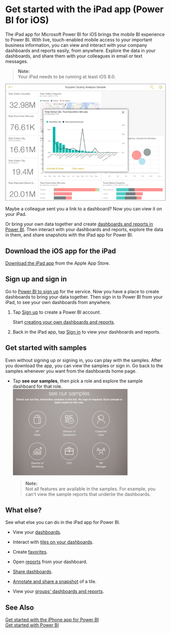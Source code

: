 ﻿<properties 
   pageTitle="Get started with the iPad app (Power BI for iOS)"
   description="Get started with the iPad app (Power BI for iOS)"
   services="powerbi" 
   documentationCenter="" 
   authors="jastru" 
   manager="mblythe" 
   editor=""
   tags=""/>
 
<tags
   ms.service="powerbi"
   ms.devlang="NA"
   ms.topic="article"
   ms.tgt_pltfrm="NA"
   ms.workload="powerbi"
   ms.date="10/15/2015"
   ms.author="jastru"/>

# Get started with the iPad app (Power BI for iOS)  

The iPad app for Microsoft Power BI for iOS brings the mobile BI experience to Power BI. With live, touch-enabled mobile access to your important business information, you can view and interact with your company dashboards and reports easily, from anywhere. Explore the data in your dashboards, and share them with your colleagues in email or text messages.  

>**Note:**  
>Your iPad needs to be running at least iOS 8.0.

![](media/powerbi-mobile-iphone-app-get-started/PBI_iPad_DashPopout.png)

Maybe a colleague sent you a link to a dashboard? Now you can view it on your iPad.

Or bring your own data together and create [dashboards and reports in Power BI](powerbi-service-get-started.md). Then interact with your dashboards and reports, explore the data in them, and share snapshots with the iPad app for Power BI.

## Download the iOS app for the iPad  
[Download the iPad app](http://go.microsoft.com/fwlink/?LinkId=522062) from the Apple App Store.

## Sign up and sign in  
Go to [Power BI to sign up](http://go.microsoft.com/fwlink/?LinkID=513879) for the service. Now you have a place to create dashboards to bring your data together. Then sign in to Power BI from your iPad, to see your own dashboards from anywhere.

1.  Tap [Sign up](http://go.microsoft.com/fwlink/?LinkID=513879) to create a Power BI account.

    Start [creating your own dashboards and reports](powerbi-service-get-started.md).

2.  Back in the iPad app, tap [Sign in](http://go.microsoft.com/fwlink/?LinkId=522061) to view your dashboards and reports.

## Get started with samples  
Even without signing up or signing in, you can play with the samples. After you download the app, you can view the samples or sign in. Go back to the samples whenever you want from the dashboards home page.

-   Tap **see our samples**, then pick a role and explore the sample dashboard for that role.  
    ![](media/powerbi-mobile-iphone-app-get-started/PBI_SamplesImage.jpg)

    >**Note:**  
    >Not all features are available in the samples. For example, you can't view the sample reports that underlie the dashboards. 

## What else?  
See what else you can do in the iPad app for Power BI.

-   View your [dashboards](powerbi-mobile-dashboards-on-the-ipad-app.md).

-   Interact with [tiles on your dashboards](powerbi-mobile-tiles-in-the-ipad-app.md).

-   Create [favorites](powerbi-mobile-favorites-on-the-ipad-app.md).

-   Open [reports](powerbi-mobile-reports-on-the-ipad-app.md) from your dashboard.

-   [Share dashboards](powerbi-mobile-share-dashboards-from-the-ipad-app.md).

-   [Annotate and share a snapshot](powerbi-mobile-annotate-and-share-a-snapshot-from-the-ipad-app.md) of a tile.

-   View your [groups' dashboards and reports](https://support.powerbi.com/knowledgebase/articles/721749).

## See Also  
[Get started with the iPhone app for Power BI](powerbi-mobile-ipad-app-get-started.md)  
[Get started with Power BI](powerbi-service-get-started.md)  
